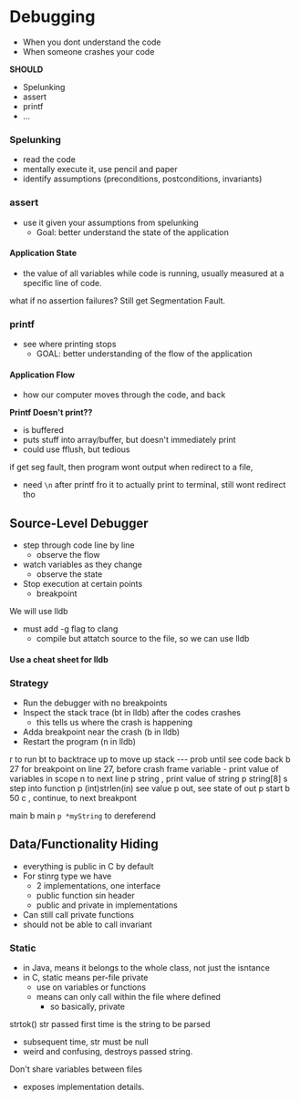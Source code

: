 # Debugging
- When you dont understand the code
- When someone crashes your code

**SHOULD**
- Spelunking
- assert
- printf
- ...

### Spelunking
- read the code
- mentally execute it, use pencil and paper
- identify assumptions (preconditions, postconditions, invariants)

### assert
- use it given your assumptions from spelunking
	- Goal: better understand the state of the application

#### Application State
- the value of all variables while code is running, usually measured at a specific line of code.

what if no assertion failures? Still get Segmentation Fault.

### printf
- see where printing stops
	- GOAL: better understanding of the flow of the application

#### Application Flow
- how our computer moves through the code, and back

**Printf Doesn't print??**
- is buffered
- puts stuff into array/buffer, but doesn't immediately print
- could use fflush, but tedious

if get seg fault, then program wont output when redirect to a file, 
- need `\n` after printf fro it to actually print to terminal, still wont redirect tho

## Source-Level Debugger
- step through code line by line
	- observe the flow
- watch variables as they change
	- observe the state
- Stop execution at certain points
	- breakpoint

We will use lldb
- must add -g flag to clang
	- compile but attatch source to the file, so we can use lldb

#### Use a cheat sheet for lldb

### Strategy
- Run the debugger with no breakpoints
- Inspect the stack trace (bt in lldb) after the codes crashes
	- this tells us where the crash is happening
- Adda breakpoint near the crash (b in lldb)
- Restart the program (n in lldb)

r to run
bt to backtrace
up to move up stack --- prob until see code back
b 27 for breakpoint on line 27, before crash
frame variable - print value of variables in scope
n to next line
p string , print value of string
p string[8]
s step into function
p (int)strlen(in) see value
p out, see state of out
p start
b 50
c , continue, to next breakpont


main
b main
`p *myString` to dereferend

## Data/Functionality Hiding
- everything is public in C by default
- For stinrg type we have
	- 2 implementations, one interface
	- public function sin header
	- public and private in implementations
- Can still call private functions
- should not be able to call invariant

### Static
- in Java, means it belongs to the whole class, not just the isntance
- in C, static means per-file private
	- use on variables or functions
	- means can only call within the file where defined
		- so basically, private

strtok() str passed first time is the string to be parsed
- subsequent time, str must be null
- weird and confusing, destroys passed string.

Don't share variables between files
- exposes implementation details.

